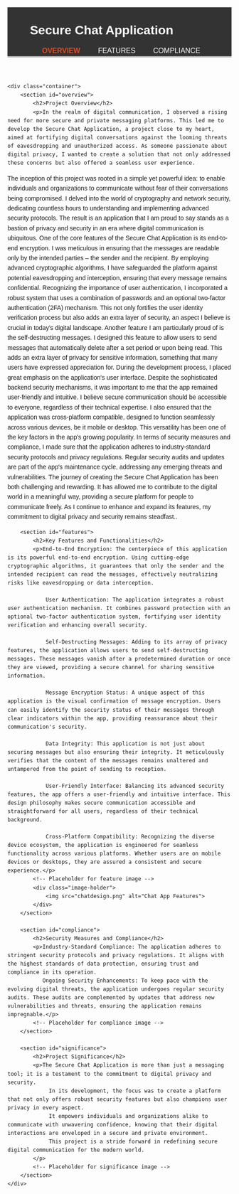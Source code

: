  <html>
<head>
    <title>Secure Chat Application</title>
    <style>
        body { font-family: Arial, sans-serif; line-height: 1.6; }
        .container { width: 80%; margin: auto; overflow: hidden; }
        header { background: #333; color: white; padding-top: 30px; min-height: 70px; border-bottom: #bbb 3px solid; }
        header a { color: #fff; text-decoration: none; text-transform: uppercase; font-size: 16px; }
        header ul { padding: 0; margin: 0; list-style: none; overflow: hidden; }
        header li { float: left; display: inline; padding: 0 20px 0 20px; }
        header #branding { float: left; }
        header #branding h1 { margin: 0; }
        header nav { float: right; margin-top: 10px; }
        header .highlight, header .current a { color: #e8491d; font-weight: bold; }
        header a:hover { color: #ffffff; font-weight: bold; }
        .banner { padding: 10px; margin-bottom: 20px; background: #e8491d; color: white; text-align: center; }
        .image-holder { text-align: center; margin-top: 20px; }
        img { width: 70%; height: auto; }
    </style>
</head>
<body>
    <header>
        <div class="container">
            <div id="branding">
                <h1>Secure Chat Application</h1>
            </div>
            <nav>
                <ul>
                    <li class="current"><a href="#overview">Overview</a></li>
                    <li><a href="#features">Features</a></li>
                    <li><a href="#compliance">Compliance</a></li>
                </ul>
            </nav> 
        </div>
    </header>

    <div class="container">
        <section id="overview">
            <h2>Project Overview</h2>
            <p>In the realm of digital communication, I observed a rising need for more secure and private messaging platforms. This led me to develop the Secure Chat Application, a project close to my heart, aimed at fortifying digital conversations against the looming threats of eavesdropping and unauthorized access. As someone passionate about digital privacy, I wanted to create a solution that not only addressed these concerns but also offered a seamless user experience.
The inception of this project was rooted in a simple yet powerful idea: to enable individuals and organizations to communicate without fear of their conversations being compromised. I delved into the world of cryptography and network security, dedicating countless hours to understanding and implementing advanced security protocols. The result is an application that I am proud to say stands as a bastion of privacy and security in an era where digital communication is ubiquitous.
One of the core features of the Secure Chat Application is its end-to-end encryption. I was meticulous in ensuring that the messages are readable only by the intended parties – the sender and the recipient. By employing advanced cryptographic algorithms, I have safeguarded the platform against potential eavesdropping and interception, ensuring that every message remains confidential.
Recognizing the importance of user authentication, I incorporated a robust system that uses a combination of passwords and an optional two-factor authentication (2FA) mechanism. This not only fortifies the user identity verification process but also adds an extra layer of security, an aspect I believe is crucial in today's digital landscape.
Another feature I am particularly proud of is the self-destructing messages. I designed this feature to allow users to send messages that automatically delete after a set period or upon being read. This adds an extra layer of privacy for sensitive information, something that many users have expressed appreciation for.
 During the development process, I placed great emphasis on the application's user interface. Despite the sophisticated backend security mechanisms, it was important to me that the app remained user-friendly and intuitive. I believe secure communication should be accessible to everyone, regardless of their technical expertise.
I also ensured that the application was cross-platform compatible, designed to function seamlessly across various devices, be it mobile or desktop. This versatility has been one of the key factors in the app's growing popularity.
In terms of security measures and compliance, I made sure that the application adheres to industry-standard security protocols and privacy regulations. Regular security audits and updates are part of the app's maintenance cycle, addressing any emerging threats and vulnerabilities.
The journey of creating the Secure Chat Application has been both challenging and rewarding. It has allowed me to contribute to the digital world in a meaningful way, providing a secure platform for people to communicate freely. As I continue to enhance and expand its features, my commitment to digital privacy and security remains steadfast..</p>
            <!-- Placeholder for image -->
        </section>

        <section id="features">
            <h2>Key Features and Functionalities</h2>
            <p>End-to-End Encryption: The centerpiece of this application is its powerful end-to-end encryption. Using cutting-edge cryptographic algorithms, it guarantees that only the sender and the intended recipient can read the messages, effectively neutralizing risks like eavesdropping or data interception.

                User Authentication: The application integrates a robust user authentication mechanism. It combines password protection with an optional two-factor authentication system, fortifying user identity verification and enhancing overall security.
                
                Self-Destructing Messages: Adding to its array of privacy features, the application allows users to send self-destructing messages. These messages vanish after a predetermined duration or once they are viewed, providing a secure channel for sharing sensitive information.
                
                Message Encryption Status: A unique aspect of this application is the visual confirmation of message encryption. Users can easily identify the security status of their messages through clear indicators within the app, providing reassurance about their communication's security.
                
                Data Integrity: This application is not just about securing messages but also ensuring their integrity. It meticulously verifies that the content of the messages remains unaltered and untampered from the point of sending to reception.
                
                User-Friendly Interface: Balancing its advanced security features, the app offers a user-friendly and intuitive interface. This design philosophy makes secure communication accessible and straightforward for all users, regardless of their technical background.
                
                Cross-Platform Compatibility: Recognizing the diverse device ecosystem, the application is engineered for seamless functionality across various platforms. Whether users are on mobile devices or desktops, they are assured a consistent and secure experience.</p>
            <!-- Placeholder for feature image -->
            <div class="image-holder">
                <img src="chatdesign.png" alt="Chat App Features">
            </div>
        </section>

        <section id="compliance">
            <h2>Security Measures and Compliance</h2>
            <p>Industry-Standard Compliance: The application adheres to stringent security protocols and privacy regulations. It aligns with the highest standards of data protection, ensuring trust and compliance in its operation.
               Ongoing Security Enhancements: To keep pace with the evolving digital threats, the application undergoes regular security audits. These audits are complemented by updates that address new vulnerabilities and threats, ensuring the application remains impregnable.</p>
            <!-- Placeholder for compliance image -->
        </section>

        <section id="significance">
            <h2>Project Significance</h2>
            <p>The Secure Chat Application is more than just a messaging tool; it is a testament to the commitment to digital privacy and security.
                 In its development, the focus was to create a platform that not only offers robust security features but also champions user privacy in every aspect. 
                 It empowers individuals and organizations alike to communicate with unwavering confidence, knowing that their digital interactions are enveloped in a secure and private environment. 
                 This project is a stride forward in redefining secure digital communication for the modern world.
            </p>
            <!-- Placeholder for significance image -->
        </section>
    </div>
</body>
</html>
